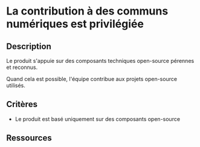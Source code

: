 # La contribution à des communs numériques est privilégiée

## Description

Le produit s'appuie sur des composants techniques open-source pérennes et
reconnus.

Quand cela est possible, l'équipe contribue aux projets open-source utilisés.

## Critères

- Le produit est basé uniquement sur des composants open-source

## Ressources
